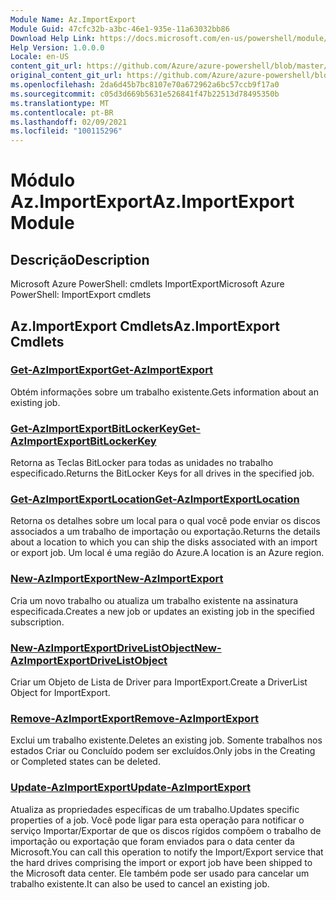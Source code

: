 ```yaml
---
Module Name: Az.ImportExport
Module Guid: 47cfc32b-a3bc-46e1-935e-11a63032bb86
Download Help Link: https://docs.microsoft.com/en-us/powershell/module/az.importexport
Help Version: 1.0.0.0
Locale: en-US
content_git_url: https://github.com/Azure/azure-powershell/blob/master/src/ImportExport/help/Az.ImportExport.md
original_content_git_url: https://github.com/Azure/azure-powershell/blob/master/src/ImportExport/help/Az.ImportExport.md
ms.openlocfilehash: 2da6d45b7bc8107e70a672962a6bc57ccb9f17a0
ms.sourcegitcommit: c05d3d669b5631e526841f47b22513d78495350b
ms.translationtype: MT
ms.contentlocale: pt-BR
ms.lasthandoff: 02/09/2021
ms.locfileid: "100115296"
---
```

# <span data-ttu-id="e48fe-101">Módulo Az.ImportExport</span><span class="sxs-lookup"><span data-stu-id="e48fe-101">Az.ImportExport Module</span></span>
## <span data-ttu-id="e48fe-102">Descrição</span><span class="sxs-lookup"><span data-stu-id="e48fe-102">Description</span></span>
<span data-ttu-id="e48fe-103">Microsoft Azure PowerShell: cmdlets ImportExport</span><span class="sxs-lookup"><span data-stu-id="e48fe-103">Microsoft Azure PowerShell: ImportExport cmdlets</span></span>

## <span data-ttu-id="e48fe-104">Az.ImportExport Cmdlets</span><span class="sxs-lookup"><span data-stu-id="e48fe-104">Az.ImportExport Cmdlets</span></span>
### [<span data-ttu-id="e48fe-105">Get-AzImportExport</span><span class="sxs-lookup"><span data-stu-id="e48fe-105">Get-AzImportExport</span></span>](Get-AzImportExport.md)
<span data-ttu-id="e48fe-106">Obtém informações sobre um trabalho existente.</span><span class="sxs-lookup"><span data-stu-id="e48fe-106">Gets information about an existing job.</span></span>

### [<span data-ttu-id="e48fe-107">Get-AzImportExportBitLockerKey</span><span class="sxs-lookup"><span data-stu-id="e48fe-107">Get-AzImportExportBitLockerKey</span></span>](Get-AzImportExportBitLockerKey.md)
<span data-ttu-id="e48fe-108">Retorna as Teclas BitLocker para todas as unidades no trabalho especificado.</span><span class="sxs-lookup"><span data-stu-id="e48fe-108">Returns the BitLocker Keys for all drives in the specified job.</span></span>

### [<span data-ttu-id="e48fe-109">Get-AzImportExportLocation</span><span class="sxs-lookup"><span data-stu-id="e48fe-109">Get-AzImportExportLocation</span></span>](Get-AzImportExportLocation.md)
<span data-ttu-id="e48fe-110">Retorna os detalhes sobre um local para o qual você pode enviar os discos associados a um trabalho de importação ou exportação.</span><span class="sxs-lookup"><span data-stu-id="e48fe-110">Returns the details about a location to which you can ship the disks associated with an import or export job.</span></span>
<span data-ttu-id="e48fe-111">Um local é uma região do Azure.</span><span class="sxs-lookup"><span data-stu-id="e48fe-111">A location is an Azure region.</span></span>

### [<span data-ttu-id="e48fe-112">New-AzImportExport</span><span class="sxs-lookup"><span data-stu-id="e48fe-112">New-AzImportExport</span></span>](New-AzImportExport.md)
<span data-ttu-id="e48fe-113">Cria um novo trabalho ou atualiza um trabalho existente na assinatura especificada.</span><span class="sxs-lookup"><span data-stu-id="e48fe-113">Creates a new job or updates an existing job in the specified subscription.</span></span>

### [<span data-ttu-id="e48fe-114">New-AzImportExportDriveListObject</span><span class="sxs-lookup"><span data-stu-id="e48fe-114">New-AzImportExportDriveListObject</span></span>](New-AzImportExportDriveListObject.md)
<span data-ttu-id="e48fe-115">Criar um Objeto de Lista de Driver para ImportExport.</span><span class="sxs-lookup"><span data-stu-id="e48fe-115">Create a DriverList Object for ImportExport.</span></span>

### [<span data-ttu-id="e48fe-116">Remove-AzImportExport</span><span class="sxs-lookup"><span data-stu-id="e48fe-116">Remove-AzImportExport</span></span>](Remove-AzImportExport.md)
<span data-ttu-id="e48fe-117">Exclui um trabalho existente.</span><span class="sxs-lookup"><span data-stu-id="e48fe-117">Deletes an existing job.</span></span>
<span data-ttu-id="e48fe-118">Somente trabalhos nos estados Criar ou Concluído podem ser excluídos.</span><span class="sxs-lookup"><span data-stu-id="e48fe-118">Only jobs in the Creating or Completed states can be deleted.</span></span>

### [<span data-ttu-id="e48fe-119">Update-AzImportExport</span><span class="sxs-lookup"><span data-stu-id="e48fe-119">Update-AzImportExport</span></span>](Update-AzImportExport.md)
<span data-ttu-id="e48fe-120">Atualiza as propriedades específicas de um trabalho.</span><span class="sxs-lookup"><span data-stu-id="e48fe-120">Updates specific properties of a job.</span></span>
<span data-ttu-id="e48fe-121">Você pode ligar para esta operação para notificar o serviço Importar/Exportar de que os discos rígidos compõem o trabalho de importação ou exportação que foram enviados para o data center da Microsoft.</span><span class="sxs-lookup"><span data-stu-id="e48fe-121">You can call this operation to notify the Import/Export service that the hard drives comprising the import or export job have been shipped to the Microsoft data center.</span></span>
<span data-ttu-id="e48fe-122">Ele também pode ser usado para cancelar um trabalho existente.</span><span class="sxs-lookup"><span data-stu-id="e48fe-122">It can also be used to cancel an existing job.</span></span>

